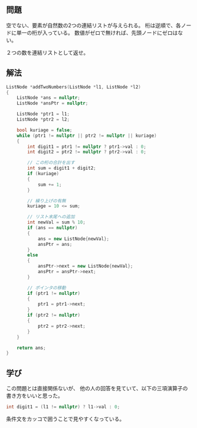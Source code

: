 ## 問題
空でない、要素が自然数の2つの連結リストが与えられる。
桁は逆順で、各ノードに単一の桁が入っている。
数値がゼロで無ければ、先頭ノードにゼロはない。

２つの数を連結リストとして返せ。

## 解法
```cpp
ListNode *addTwoNumbers(ListNode *l1, ListNode *l2)
{
	ListNode *ans = nullptr;
	ListNode *ansPtr = nullptr;

	ListNode *ptr1 = l1;
	ListNode *ptr2 = l2;

	bool kuriage = false;
	while (ptr1 != nullptr || ptr2 != nullptr || kuriage)
	{
		int digit1 = ptr1 != nullptr ? ptr1->val : 0;
		int digit2 = ptr2 != nullptr ? ptr2->val : 0;

		// この桁の合計を出す
		int sum = digit1 + digit2;
		if (kuriage)
		{
			sum += 1;
		}

		// 繰り上げの有無
		kuriage = 10 <= sum;

		// リスト末尾への追加
		int newVal = sum % 10;
		if (ans == nullptr)
		{
			ans = new ListNode{newVal};
			ansPtr = ans;
		}
		else
		{
			ansPtr->next = new ListNode{newVal};
			ansPtr = ansPtr->next;
		}

		// ポインタの移動
		if (ptr1 != nullptr)
		{
			ptr1 = ptr1->next;
		}
		if (ptr2 != nullptr)
		{
			ptr2 = ptr2->next;
		}
	}

	return ans;
}
```

## 学び
この問題とは直接関係ないが、
他の人の回答を見ていて、以下の三項演算子の書き方をいいと思った。
```cpp
int digit1 = (l1 != nullptr) ? l1->val : 0;
```
条件文をカッコで囲うことで見やすくなっている。

